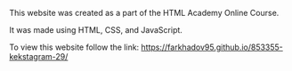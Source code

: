 This website was created as a part of the HTML Academy Online Course.

It was made using HTML, CSS, and JavaScript.

To view this website follow the link: https://farkhadov95.github.io/853355-kekstagram-29/
